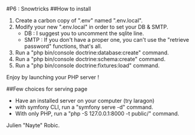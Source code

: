 #P6 : Snowtricks
##How to install
1. Create a carbon copy of ".env" named ".env.local".
2. Modify your new ".env.local" in order to set your DB & SMTP.
    * DB : I suggest you to uncomment the sqlite line.
    * SMTP : If you don't have a proper one, you can't use the "retrieve password" functions, that's all.
3. Run a "php bin/console doctrine:database:create" command.
4. Run a "php bin/console doctrine:schema:create" command.
5. Run a "php bin/console doctrine:fixtures:load" command.

Enjoy by launching your PHP server !

##Few choices for serving page
* Have an installed server on your computer (try laragon)
* with symfony CLI, run a "symfony serve -d" command.
* With only PHP, run a "php -S 127.0.0.1:8000 -t public/" command.

Julien "Nayte" Robic.